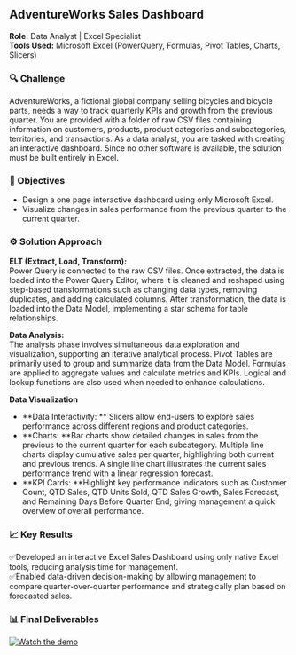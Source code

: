 ## AdventureWorks Sales Dashboard

**Role:** Data Analyst | Excel Specialist <br>
**Tools Used:** Microsoft Excel (PowerQuery, Formulas, Pivot Tables, Charts, Slicers)

### 🔍 Challenge  
AdventureWorks, a fictional global company selling bicycles and bicycle parts, needs a way to track quarterly KPIs and growth from the previous quarter. You are provided with a folder of raw CSV files containing information on customers, products, product categories and subcategories, territories, and transactions. As a data analyst, you are tasked with creating an interactive dashboard. Since no other software is available, the solution must be built entirely in Excel.

### 🎯 Objectives  
- Design a one page interactive dashboard using only Microsoft Excel.
- Visualize changes in sales performance from the previous quarter to the current quarter.

### ⚙️ Solution Approach

**ELT (Extract, Load, Transform):** <br>
Power Query is connected to the raw CSV files. Once extracted, the data is loaded into the Power Query Editor, where it is cleaned and reshaped using step-based transformations such as changing data types, removing duplicates, and adding calculated columns. After transformation, the data is loaded into the Data Model, implementing a star schema for table relationships.

**Data Analysis:** <br>
The analysis phase involves simultaneous data exploration and visualization, supporting an iterative analytical process. Pivot Tables are primarily used to group and summarize data from the Data Model. Formulas are applied to aggregate values and calculate metrics and KPIs. Logical and lookup functions are also used when needed to enhance calculations.


**Data Visualization** <br>
- **Data Interactivity: ** Slicers allow end-users to explore sales performance across different regions and product categories.
- **Charts: **Bar charts show detailed changes in sales from the previous to the current quarter for each subcategory. Multiple line charts display cumulative sales per quarter, highlighting both current and previous trends. A single line chart illustrates the current sales performance trend with a linear regression forecast.
- **KPI Cards: **Highlight key performance indicators such as Customer Count, QTD Sales, QTD Units Sold, QTD Sales Growth, Sales Forecast, and Remaining Days Before Quarter End, giving management a quick overview of overall performance.


### 📈 Key Results

✅Developed an interactive Excel Sales Dashboard using only native Excel tools, reducing analysis time for management. <br>
✅Enabled data-driven decision-making by allowing management to compare quarter-over-quarter performance and strategically plan based on forecasted sales.


### 📊 Final Deliverables

[![Watch the demo](https://img.youtube.com/vi/TPZe-UXixfM/maxresdefault.jpg)](https://www.youtube.com/watch?v=TPZe-UXixfM)
